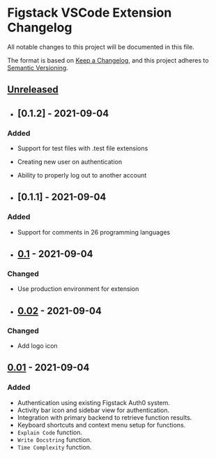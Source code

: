 # Figstack VSCode Extension Changelog

All notable changes to this project will be documented in this file.

The format is based on [Keep a Changelog](https://keepachangelog.com/en/1.0.0/),
and this project adheres to [Semantic Versioning](https://semver.org/spec/v2.0.0.html).

## [Unreleased]

- ## [0.1.2] - 2021-09-04

### Added

- Support for test files with .test file extensions
- Creating new user on authentication
- Ability to properly log out to another account

- ## [0.1.1] - 2021-09-04

### Added

- Support for comments in 26 programming languages

- ## [0.1] - 2021-09-04

### Changed

- Use production environment for extension

- ## [0.02] - 2021-09-04

### Changed

- Add logo icon

## [0.01] - 2021-09-04

### Added

- Authentication using existing Figstack Auth0 system.
- Activity bar icon and sidebar view for authentication.
- Integration with primary backend to retrieve function results.
- Keyboard shortcuts and context menu setup for functions.
- `Explain Code` function.
- `Write Docstring` function.
- `Time Complexity` function.

[Unreleased]: https://github.com/figstack/vscode
[0.1]: https://github.com/figstack/vscode
[0.02]: https://github.com/figstack/vscode
[0.01]: https://github.com/figstack/vscode
